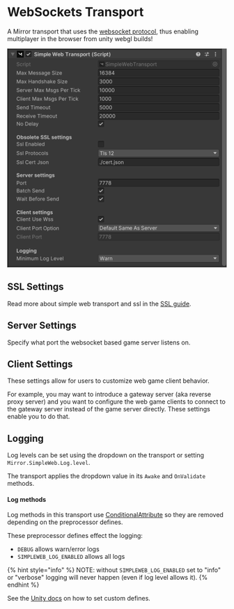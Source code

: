 # WebSockets Transport

A Mirror transport that uses the [websocket protocol](https://en.wikipedia.org/wiki/WebSocket), thus enabling multiplayer in the browser from unity webgl builds!

![Simple Web Transport Inspector](<../../../.gitbook/assets/simple-web-transport-current-inspector-view.png>)

## SSL Settings
Read more about simple web transport and ssl in the [SSL guide](ssl/).

## Server Settings
Specify what port the websocket based game server listens on.

## Client Settings
These settings allow for users to customize web game client behavior.

For example, you may want to introduce a gateway server (aka reverse proxy server) and you want to configure the web game clients to connect to the gateway server instead of the game server directly. These settings enable you to do that.

## Logging <a href="#logging" id="logging"></a>

Log levels can be set using the dropdown on the transport or setting `Mirror.SimpleWeb.Log.level`.

The transport applies the dropdown value in its `Awake` and `OnValidate` methods.

#### Log methods <a href="#log-methods" id="log-methods"></a>

Log methods in this transport use [ConditionalAttribute](https://docs.microsoft.com/en-us/dotnet/api/system.diagnostics.conditionalattribute?view=netstandard-2.0) so they are removed depending on the preprocessor defines.

These preprocessor defines effect the logging:

* `DEBUG` allows warn/error logs
* `SIMPLEWEB_LOG_ENABLED` allows all logs

{% hint style="info" %}
NOTE: without `SIMPLEWEB_LOG_ENABLED` set to "info" or "verbose" logging will never happen (even if log level allows it).
{% endhint %}

See the [Unity docs](https://docs.unity3d.com/Manual/PlatformDependentCompilation.html) on how to set custom defines.
